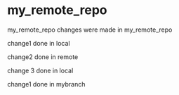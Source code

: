 # my_remote_repo
my_remote_repo
changes were made in my_remote_repo

change1 done in local

change2 done in remote

change 3 done in local

change1 done in mybranch
